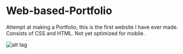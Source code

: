 # Web-based-Portfolio
Attempt at making a Portfolio, this is the first website I have ever made. Consists of CSS and HTML. Not yet optimized for mobile.

![alt tag](https://cdn.pbrd.co/images/vBjQFuV.png)
